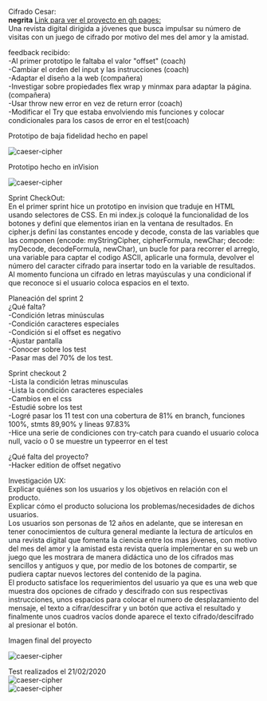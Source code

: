 Cifrado Cesar: <br>
**negrita** [Link para ver el proyecto en gh pages:](https://luzcry.github.io/LIM012-cipher/src/index.html) <br>
Una revista digital dirigida a jóvenes que busca impulsar su número de visitas con un juego de cifrado por motivo del mes del amor y la amistad. <br>

feedback recibido: <br>
-Al primer prototipo le faltaba el valor "offset" (coach) <br>
-Cambiar el orden del input y las instrucciones (coach) <br>
-Adaptar el diseño a la web (compañera) <br>
-Investigar sobre propiedades flex wrap y minmax para adaptar la página.(compañera) <br>
-Usar throw new error en vez de return error (coach) <br>
-Modificar el Try que estaba envolviendo mis funciones y colocar condicionales para los casos de error en el test(coach)<br>

Prototipo de baja fidelidad hecho en papel <br>

![caeser-cipher](https://luzcry.github.io/LIM012-cipher/src/iconos/prototipo1.jpg)

Prototipo hecho en inVision <br>

![caeser-cipher](https://luzcry.github.io/LIM012-cipher/src/iconos/prototipo2.png)

Sprint CheckOut: <br>
En el primer sprint hice un prototipo en invision que traduje en HTML usando selectores de CSS. En mi index.js coloqué la funcionalidad de los botones y definí que elementos irian en la ventana de resultados. En cipher.js definí las constantes encode y decode, consta de las variables que las componen (encode: myStringCipher, cipherFormula, newChar; decode: myDecode, decodeFormula, newChar), un bucle for para recorrer el arreglo, una variable para captar el codigo ASCII, aplicarle una formula, devolver el número del caracter cifrado para insertar todo en la variable de resultados. Al momento funciona un cifrado en letras mayúsculas y una condicional if que reconoce si el usuario coloca espacios en el texto.

Planeación del sprint 2 <br>
¿Qué falta? <br>
-Condición letras minúsculas <br>
-Condición caracteres especiales <br>
-Condición si el offset es negativo <br>
-Ajustar pantalla <br>
-Conocer sobre los test <br>
-Pasar mas del 70% de los test. <br>

Sprint checkout 2 <br>
-Lista la condición letras minusculas <br>
-Lista la condición caracteres especiales <br>
-Cambios en el css <br>
-Estudié sobre los test <br>
-Logré pasar los 11 test con una cobertura de 81% en branch, funciones 100%, stmts 89,90% y lineas 97.83% <br>
-Hice una serie de condiciones con try-catch para cuando el usuario coloca null, vacío o 0 se muestre un typeerror en el test <br>

¿Qué falta del proyecto? <br>
-Hacker edition de offset negativo <br>

<!-- ¿Cómo me sentí?
Me sentí increíble esta semana, todos los días me ponía una meta puntual y al final del día me sentía satisfecha con mi avance porque cumplía con lo que me había propuesto, dentro de laboratoria siento que me enriquecí mucho con los proyectos de mi squad y con las formas distintas de abarcar un problema que mostraron en sus demos y en la feria los demás grupos-->

<!--¿Qué siento que puedo mejorar?
Me gustaría mejorar mi manejo del tiempo, medir la cantidad de horas que debo dedicarle a cada caso en particular, también me gustaría ser mas asertiva a la hora de elegir las prioridades del trabajo, en esta ocasión siento que me enfoqué primero en lo que sabía que podía hacer con relativa facilidad (como HTML, CSS, DOM), huyendole o mirando con cierto temor a la funcionalidad javascript, que es donde sentía que tenía menos dominio, considero que debo afrontar el reto en el próximo proyecto con más convicción, tambien buscaré pedir mas feedback asi no sea por una duda, solo para avanzar en la mejor dirección -->

Investigación UX: <br>
Explicar quiénes son los usuarios y los objetivos en relación con el producto. <br>
Explicar cómo el producto soluciona los problemas/necesidades de dichos usuarios. <br>
Los usuarios son personas de 12 años en adelante, que se interesan en tener conocimientos de cultura general mediante la lectura de artículos en una revista digital que fomenta la ciencia entre los mas jóvenes, con motivo del mes del amor y la amistad esta revista quería implementar en su web un juego que les mostrara de manera didáctica uno de los cifrados mas sencillos y antiguos y que, por medio de los botones de compartir, se pudiera captar nuevos lectores del contenido de la pagina. <br>
El producto satisface los requerimientos del usuario ya que es una web que muestra dos opciones de cifrado y descifrado con sus respectivas instrucciones, unos espacios para colocar el numero de desplazamiento del mensaje, el texto a cifrar/descifrar y un botón que activa el resultado y finalmente unos cuadros vacíos donde aparece el texto cifrado/descifrado al presionar el botón. <br>

Imagen final del proyecto <br>

![caeser-cipher](https://luzcry.github.io/LIM012-cipher/src/iconos/FINAL.png) <br>

Test realizados el 21/02/2020 <br>
![caeser-cipher](https://luzcry.github.io/LIM012-cipher/src/iconos/wii1.png) <br>
![caeser-cipher](https://luzcry.github.io/LIM012-cipher/src/iconos/wii2.png)
